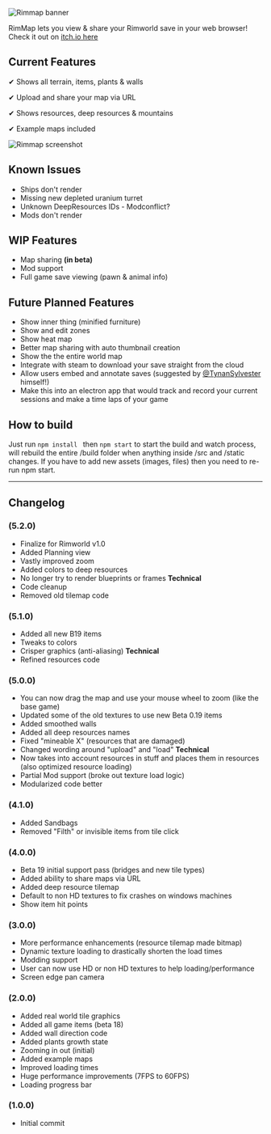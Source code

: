 ![Rimmap banner](https://github.com/jamessimo/RimMap/blob/master/banner.png?raw=true)

RimMap lets you view & share your Rimworld save in your web browser! Check it out on [itch.io here](http://jamessimo.itch.io/rimmap)

## Current Features

✔ Shows all terrain, items, plants & walls

✔ Upload and share your map via URL

✔ Shows resources, deep resources & mountains

✔ Example maps included

![Rimmap screenshot](https://github.com/jamessimo/RimMap/blob/master/screenshots/Screenshot1_v4-1.png?raw=true)

## Known Issues
* Ships don't render
* Missing new depleted uranium turret
* Unknown DeepResources IDs - Modconflict?
* Mods don't render

## WIP Features
* Map sharing **(in beta)**
* Mod support
* Full game save viewing (pawn & animal info)

## Future Planned Features
* Show inner thing (minified furniture)
* Show and edit zones
* Show heat map
* Better map sharing with auto thumbnail creation
* Show the the entire world map
* Integrate with steam to download your save straight from the cloud
* Allow users embed and annotate saves (suggested by [@TynanSylvester](http://twitter.com/TynanSylvester/status/970936653517701120) himself!)
* Make this into an electron app that would track and record your current sessions and make a time laps of your game

## How to build
Just run
```npm install ``` then ```npm start``` to start the build and watch process, will rebuild the entire /build folder when anything inside /src and /static changes. If you have to add new assets (images, files) then you need to re-run npm start.

------

## Changelog

### (5.2.0)
* Finalize for Rimworld v1.0
* Added Planning view
* Vastly improved zoom
* Added colors to deep resources
* No longer try to render blueprints or frames
**Technical**
* Code cleanup
* Removed old tilemap code

### (5.1.0)
* Added all new B19 items
* Tweaks to colors
* Crisper graphics (anti-aliasing)
**Technical**
* Refined resources code


### (5.0.0)
* You can now drag the map and use your mouse wheel to zoom (like the base game)
* Updated some of the old textures to use new Beta 0.19 items
* Added smoothed walls
* Added all deep resources names
* Fixed "mineable X" (resources that are damaged)
* Changed wording around "upload" and "load"
**Technical**
* Now takes into account resources in stuff and places them in resources (also optimized resource loading)
* Partial Mod support (broke out texture load logic)
* Modularized code better

### (4.1.0)
* Added Sandbags
* Removed "Filth" or invisible items from tile click

### (4.0.0)
* Beta 19 initial support pass (bridges and new tile types)
* Added ability to share maps via URL
* Added deep resource tilemap
* Default to non HD textures to fix crashes on windows machines
* Show item hit points

### (3.0.0)
* More performance enhancements (resource tilemap made bitmap)
* Dynamic texture loading to drastically shorten the load times
* Modding support
* User can now use HD or non HD textures to help loading/performance
* Screen edge pan camera

### (2.0.0)
* Added real world tile graphics
* Added all game items (beta 18)
* Added wall direction code
* Added plants growth state
* Zooming in out (initial)
* Added example maps
* Improved loading times
* Huge performance improvements (7FPS to 60FPS)
* Loading progress bar

### (1.0.0)
* Initial commit
